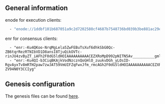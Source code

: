 ## General information
enode for execution clients:
```sh
  - "enode://1ddbf101b687051a9c2d7202580cf4687b7548736bd039b3be881ac29e6da9d5d626a389e4a03699be67c0f043d3abae923c3d1915808e94dd2904d840f5b7d9@46.101.126.45:30303"
```

enr for consensus clients:
```shell
  - "enr:-Ku4QKoo-NrqMgLela5ZwFEBuTsXuf6dhkSbG0Qc-ZB6tqrRezRTNIbVD1D8ansI8TjuQikOVTc-rinJU4zvByZT_iAFh2F0dG5ldHOIAAAAAAAAAACEZXRoMpD992pNITN5Av__________gmlkgnY0gmlwhC5lfi2Jc2VjcDI1NmsxoQOlQhMmJwFtV7pNrxyuzzNE02xs9IZVFqyKXZL0LU9XjYN0Y3CCIyg"
  - "enr:-Ku4QI-b3CiqBKAjkVodNzcznQoGHlO_zuukvDGh_yLOsID-RgvAyxTv8mRTH2paw7zwJAT59VmUIFZqFwxJfm_rmcAGh2F0dG5ldHOIAAAAAAAAAACEZXRoMpA6j89cITN5Av__________gmlkgnY0gmlwhC5lfi2Jc2VjcDI1NmsxoQLX6ZisbG_61Eioq7U1X7P6JDNxZe9Jv7l9wvRol-ZV94N0Y3CCIyg"
```
## Genesis configuration
The genesis files can be found [here](https://github.com/ethereumjs/consensus-deployment-ansible/tree/master/shandong-testnet/custom_config_data).

